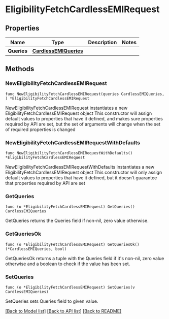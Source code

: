 # EligibilityFetchCardlessEMIRequest

## Properties

Name | Type | Description | Notes
------------ | ------------- | ------------- | -------------
**Queries** | [**CardlessEMIQueries**](CardlessEMIQueries.md) |  | 

## Methods

### NewEligibilityFetchCardlessEMIRequest

`func NewEligibilityFetchCardlessEMIRequest(queries CardlessEMIQueries, ) *EligibilityFetchCardlessEMIRequest`

NewEligibilityFetchCardlessEMIRequest instantiates a new EligibilityFetchCardlessEMIRequest object
This constructor will assign default values to properties that have it defined,
and makes sure properties required by API are set, but the set of arguments
will change when the set of required properties is changed

### NewEligibilityFetchCardlessEMIRequestWithDefaults

`func NewEligibilityFetchCardlessEMIRequestWithDefaults() *EligibilityFetchCardlessEMIRequest`

NewEligibilityFetchCardlessEMIRequestWithDefaults instantiates a new EligibilityFetchCardlessEMIRequest object
This constructor will only assign default values to properties that have it defined,
but it doesn't guarantee that properties required by API are set

### GetQueries

`func (o *EligibilityFetchCardlessEMIRequest) GetQueries() CardlessEMIQueries`

GetQueries returns the Queries field if non-nil, zero value otherwise.

### GetQueriesOk

`func (o *EligibilityFetchCardlessEMIRequest) GetQueriesOk() (*CardlessEMIQueries, bool)`

GetQueriesOk returns a tuple with the Queries field if it's non-nil, zero value otherwise
and a boolean to check if the value has been set.

### SetQueries

`func (o *EligibilityFetchCardlessEMIRequest) SetQueries(v CardlessEMIQueries)`

SetQueries sets Queries field to given value.



[[Back to Model list]](../README.md#documentation-for-models) [[Back to API list]](../README.md#documentation-for-api-endpoints) [[Back to README]](../README.md)


